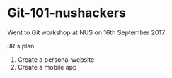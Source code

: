 # Git-101-nushackers

Went to Git workshop at NUS on 16th September 2017 


JR's plan
1. Create a personal website
2. Create a mobile app